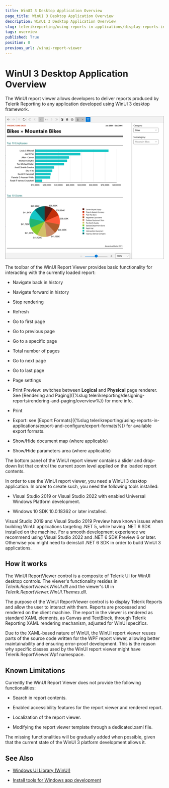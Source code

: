 ```yaml
---
title: WinUI 3 Desktop Application Overview
page_title: WinUI 3 Desktop Application Overview
description: WinUI 3 Desktop Application Overview
slug: telerikreporting/using-reports-in-applications/display-reports-in-applications/winui-3-desktop-application/overview
tags: overview
published: True
position: 0
previous_url: /winui-report-viewer
---
```


# WinUI 3 Desktop Application Overview

The WinUI report viewer allows developers to deliver reports produced by Telerik Reporting to any application developed using WinUI 3 desktop framework. 

  ![winui-report-viewer](images/WinUIReportViewer/winui-report-viewer.png)

The toolbar of the WinUI Report Viewer provides basic functionality for interacting with the currently loaded report: 

* Navigate back in history

* Navigate forward in history

* Stop rendering

* Refresh

* Go to first page

* Go to previous page

* Go to a specific page

* Total number of pages

* Go to next page

* Go to last page

* Page settings

* Print Preview: switches between __Logical__ and __Physical__ page renderer. See [Rendering and Paging]({%slug telerikreporting/designing-reports/rendering-and-paging/overview%}) for more info. 

* Print

* Export: see [Export Formats]({%slug telerikreporting/using-reports-in-applications/export-and-configure/export-formats%}) for available export formats. 

* Show/Hide document map (where applicable)

* Show/Hide parameters area (where applicable)

The bottom panel of the WinUI report viewer contains a slider and drop-down list that control the current zoom level applied on the loaded report contents. 

In order to use the WinUI report viewer, you need a WinUI 3 desktop application. In order to create such, you need the following tools installed: 

* Visual Studio 2019 or Visual Studio 2022 with enabled Universal Windows Platform development.

* Windows 10 SDK 10.0.18362 or later installed.

Visual Studio 2019 and Visual Studio 2019 Preview have known issues when building WinUI applications targeting .NET 5, while having .NET 6 SDK installed on the machine. For a smooth development experience we recommend using Visual Studio 2022 and .NET 6 SDK Preview 6 or later. Otherwise you might need to deinstall .NET 6 SDK in order to build WinUI 3 applications. 

## How it works

The WinUI ReportViewer control is a composite of Telerik UI for WinUI desktop controls. The viewer's functionality resides in _Telerik.ReportViewer.WinUI.dll_ and the viewer's UI in _Telerik.ReportViewer.WinUI.Themes.dll_. 

The purpose of the WinUI ReportViewer control is to display Telerik Reports and allow the user to interact with them. Reports are processed and rendered on the client machine. The report in the viewer is rendered as standard XAML elements, as Canvas and TextBlock, through Telerik Reporting XAML rendering mechanism, adjusted for WinUI specifics. 

Due to the XAML-based nature of WinUI, the WinUI report viewer reuses parts of the source code written for the WPF report viewer, allowing better maintainability and ensuring error-proof development. This is the reason why specific classes used by the WinUI report viewer might have Telerik.ReportViewer.Wpf namespace. 

## Known Limitations

Currently the WinUI Report Viewer does not provide the following functionalities: 

* Search in report contents.

* Enabled accessibility features for the report viewer and rendered report.

* Localization of the report viewer.

* Modifying the report viewer template through a dedicated.xaml file. 

The missing functionalities will be gradually added when possible, given that the current state of the WinUI 3 platform development allows it. 

## See Also

* [Windows UI Library (WinUI)](https://docs.microsoft.com/en-us/windows/apps/winui/)

* [Install tools for Windows app development](https://docs.microsoft.com/en-us/windows/apps/windows-app-sdk/set-up-your-development-environment#required-workloads-and-components)
